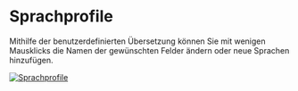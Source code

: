 # Sprachprofile

Mithilfe der benutzerdefinierten Übersetzung können Sie mit wenigen Mausklicks die Namen der gewünschten Felder ändern oder neue Sprachen hinzufügen.

[![Sprachprofile](../../../assets/images/de/administration/verwaltung/datenansicht/sprachprofile/1-s.png)](../../../assets/images/de/administration/verwaltung/datenansicht/sprachprofile/1-s.png)
